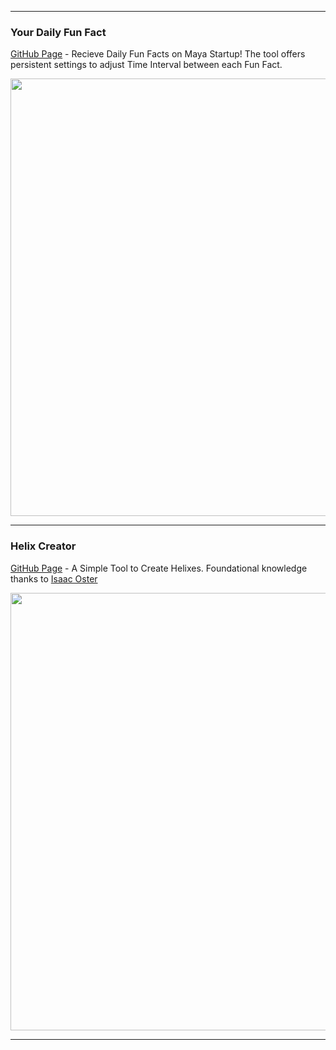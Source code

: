  ---
 ### Your Daily Fun Fact

[GitHub Page](https://github.com/BlakeXYZ/Maya-Tools/blob/main/_your_daily_fun_fact/readme.md) - Recieve Daily Fun Facts on Maya Startup! The tool offers persistent settings to adjust Time Interval between each Fun Fact. 


<p align="center">  
<img src="https://github.com/BlakeXYZ/Maya-Tools/assets/37947050/1581da46-f918-471c-bd20-cffa28ab6505" width="700">
</p>

---
 ### Helix Creator

[GitHub Page](https://github.com/BlakeXYZ/Maya-Tools/tree/main/misc_scripts/_helix_creator/readme.md) - A Simple Tool to Create Helixes. Foundational knowledge thanks to [Isaac Oster](https://isaacoster.gumroad.com/l/oUpTB?layout=profile&recommended_by=library)



<p align="center">
<img src="https://github.com/BlakeXYZ/Maya-Tools/assets/37947050/1989a23e-d74f-4114-a47f-066bb95905a0" width="700">
</p>


---
